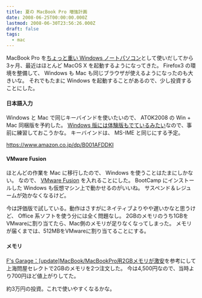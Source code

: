 ```yaml
---
title: 夏の MacBook Pro 増強計画
date: 2008-06-25T00:00:00.000Z
lastmod: 2008-06-30T23:56:26.000Z
draft: false
tags:
  - mac
---
```


MacBook Pro を[ちょっと重い Windows ノートパソコン](/posts/20080305/p01)として使いだしてから3ヶ月、最近はほとんど MacOS X を起動するようになってきた。 Firefox3 の環境を整備して、 Windows も Mac も同じブラウザが使えるようになったのも大きいな。 それでもたまに Windows を起動することがあるので、少し投資することにした。

#### 日本語入力

Windows と Mac で同じキーバインドを使いたいので、 ATOK2008 の Win + Mac 同梱版を予約した。 [Windows 版には体験版もでているみたい](http://www.hsbt.org/diary/20080626.html#p03)なので、事前に練習しておこうかな。 キーバインドは、 MS-IME と同じにする予定。

<https://www.amazon.co.jp/dp/B001AFDDKI>

#### VMware Fusion

ほとんどの作業を Mac に移行したので、 Windows を使うことはたまにしかない。 なので、 [VMware Fusion](http://www.vmware.com/jp/products/fusion/) を入れることにした。 BootCamp にインストールした Windows も仮想マシン上で動かせるのがいいね。 サスペンド＆レジュームが効かなくなるけど。

今は評価版で試している。動作はさすがにネイティブよりやや遅いかなと思うけど、 Office 系ソフトを使う分には全く問題なし。 2GBのメモリのうち1GBをVMwareに割り当てたら、Mac側のメモリが足りなくなってしまった。 メモリが届くまでは、512MBをVMwareに割り当てることにする。

#### メモリ

[F's Garage：\[update\]MacBook/MacBookPro用2GBメモリが激安](http://www.milkstand.net/fsgarage/archives/001182.html)を参考にして上海問屋セレクトで2GBのメモリを2つ注文した。 今は4,500円なので、当時より700円ほど値上がりしてた。

約3万円の投資。これで使いやすくなるかな。
